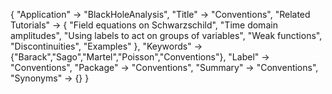 {
 "Application" -> "BlackHoleAnalysis",
 "Title" -> "Conventions",
 "Related Tutorials" -> {
     "Field equations on Schwarzschild",
     "Time domain amplitudes",
     "Using labels to act on groups of variables",
     "Weak functions",
     "Discontinuities",
     "Examples"
  },
 "Keywords" -> {"Barack","Sago","Martel","Poisson","Conventions"},
 "Label" -> "Conventions",
 "Package" -> "Conventions",
 "Summary" -> "Conventions",
 "Synonyms" -> {}
 }
